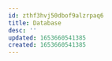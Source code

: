 ```yaml
---
id: zthf3hvj50dbof9alzrpaq6
title: Database
desc: ''
updated: 1653660541385
created: 1653660541385
---
```


